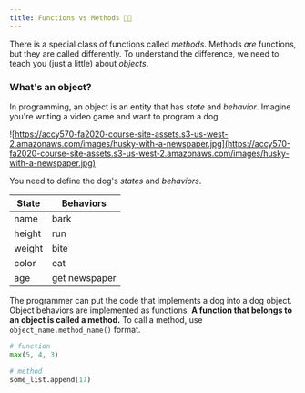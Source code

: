 ```yaml
---
title: Functions vs Methods 🚴🏽
---
```


There is a special class of functions called _methods_. Methods _are_ functions, but they are called differently. To understand the difference, we need to teach you (just a little) about _objects_.

### What's an object?

In programming, an object is an entity that has _state_ and _behavior_. Imagine you're writing a video game and want to program a dog.

![https://accy570-fa2020-course-site-assets.s3-us-west-2.amazonaws.com/images/husky-with-a-newspaper.jpg](https://accy570-fa2020-course-site-assets.s3-us-west-2.amazonaws.com/images/husky-with-a-newspaper.jpg)

You need to define the dog's _states_ and _behaviors_.

| State  | Behaviors     |
| ------ | ------------- |
| name   | bark          |
| height | run           |
| weight | bite          |
| color  | eat           |
| age    | get newspaper |

The programmer can put the code that implements a dog into a dog object. Object behaviors are implemented as functions. **A function that belongs to an object is called a method.** To call a method, use `object_name.method_name()` format.

```python
# function
max(5, 4, 3)

# method
some_list.append(17)
```
